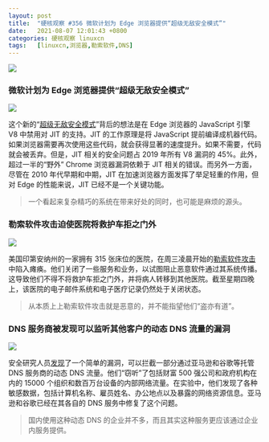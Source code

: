 ```yaml
---
layout: post
title:	"硬核观察 #356 微软计划为 Edge 浏览器提供“超级无敌安全模式”"
date:	2021-08-07 12:01:43 +0800 
categories:	硬核观察 linuxcn 
tags:	[linuxcn,浏览器,勒索软件,DNS]
---
```



![](/Asserts/Images//attachment/album/202108/07/120039bboz5wi5kw55kggg.jpg)


### 微软计划为 Edge 浏览器提供“超级无敌安全模式”


![](/Asserts/Images//attachment/album/202108/07/120051pxmufhwxbv4437xu.jpg)


这个新的“[超级无敌安全模式](https://therecord.media/microsoft-announces-new-super-duper-secure-mode-for-edge/)”背后的想法是在 Edge 浏览器的 JavaScript 引擎 V8 中禁用对 JIT 的支持。JIT 的工作原理是将 JavaScript 提前编译成机器代码。如果浏览器需要再次使用这些代码，就会获得显著的速度提升。如果不需要，代码就会被丢弃。但是，JIT 相关的安全问题占 2019 年所有 V8 漏洞的 45%。此外，超过一半的“野外” Chrome 浏览器漏洞依赖于 JIT 相关的错误。而另外一方面，尽管在 2010 年代早期和中期，JIT 在加速浏览器方面发挥了举足轻重的作用，但对 Edge 的性能来说，JIT 已经不是一个关键功能。



> 
> 一个看起来复杂精巧的系统在带来好处的同时，也可能是麻烦的源头。
> 
> 
> 


### 勒索软件攻击迫使医院将救护车拒之门外


![](/Asserts/Images//attachment/album/202108/07/120114yeae8e9e16dffoua.jpg)


美国印第安纳州的一家拥有 315 张床位的医院，在周三凌晨开始的[勒索软件攻击](https://www.thedailybeast.com/ransomware-attack-forces-indiana-hospital-run-by-eskenazi-health-to-turn-ambulances-away)中陷入瘫痪。他们关闭了一些服务和业务，以试图阻止恶意软件通过其系统传播。这导致他们不得不将救护车拒之门外，并将病人转移到其他医院。截至星期四晚上，该医院的电子邮件系统和电子医疗记录仍然处于关闭状态。



> 
> 从本质上上勒索软件攻击就是恶意的，并不能指望他们“盗亦有道”。
> 
> 
> 


### DNS 服务商被发现可以监听其他客户的动态 DNS 流量的漏洞


![](/Asserts/Images//attachment/album/202108/07/120131lejwg8eh58dkgi6d.jpg)


安全研究人员[发现](https://www.wiz.io/blog/black-hat-2021-dns-loophole-makes-nation-state-level-spying-as-easy-as-registering-a-domain)了一个简单的漏洞，可以拦截一部分通过亚马逊和谷歌等托管 DNS 服务商的动态 DNS 流量。他们“窃听”了包括财富 500 强公司和政府机构在内的 15000 个组织和数百万台设备的内部网络流量。在实验中，他们发现了各种敏感数据，包括计算机名称、雇员姓名、办公地点以及暴露的网络资源信息。亚马逊和谷歌已经在其各自的 DNS 服务中修复了这个问题。



> 
> 国内使用这种动态 DNS 的企业并不多，而且其实这种服务更应该通过企业内服务提供。
> 
> 
>
